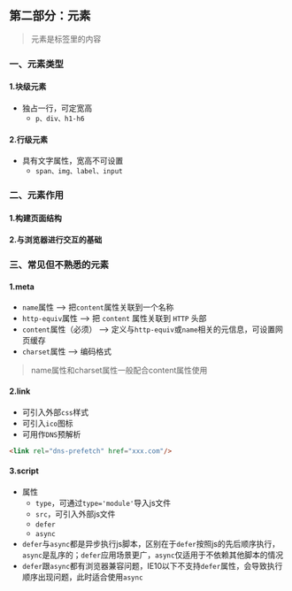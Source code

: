 ## 第二部分：元素
> 元素是标签里的内容
### 一、元素类型
#### 1.块级元素
* 独占一行，可定宽高
  * `p、div、h1-h6`
#### 2.行级元素
* 具有文字属性，宽高不可设置
  * `span、img、label、input`
### 二、元素作用
#### 1.构建页面结构
#### 2.与浏览器进行交互的基础
### 三、常见但不熟悉的元素
#### 1.meta
* `name`属性 --> 把`content`属性关联到一个名称
* `http-equiv`属性 --> 把 `content` 属性关联到 `HTTP` 头部
* `content`属性（必须） --> 定义与`http-equiv`或`name`相关的元信息，可设置网页缓存
* `charset`属性 --> 编码格式
> name属性和charset属性一般配合content属性使用
#### 2.link
* 可引入外部`css`样式
* 可引入`ico`图标
* 可用作`DNS`预解析
```html
<link rel="dns-prefetch" href="xxx.com"/>
```
#### 3.script
* 属性
  * `type`，可通过`type='module'`导入js文件
  * `src`，可引入外部js文件
  * `defer`
  * `async`
* `defer`与`async`都是异步执行js脚本，区别在于`defer`按照js的先后顺序执行，`async`是乱序的；`defer`应用场景更广，`async`仅适用于不依赖其他脚本的情况
* `defer`跟`async`都有浏览器兼容问题，IE10以下不支持`defer`属性，会导致执行顺序出现问题，此时适合使用`async`
